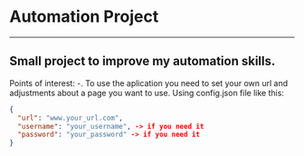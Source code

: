 # Automation Project
---
Small project to improve my automation skills.
---
Points of interest:
-. To use the aplication you need to set your own url and adjustments about a page you want to use. Using config.json file like this:
```json
{
  "url": "www.your_url.com",
  "username": "your_username", -> if you need it 
  "password": "your_password" -> if you need it 
}
